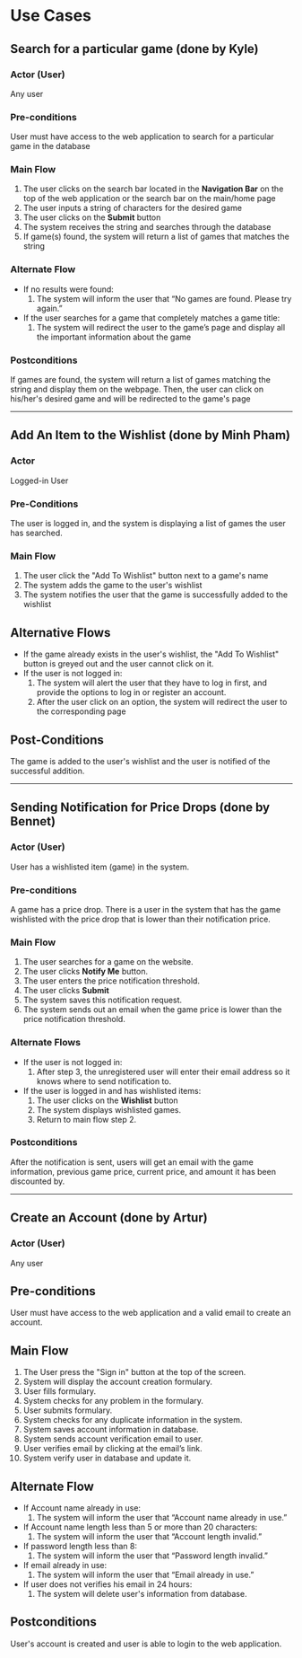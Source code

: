 # Use Cases

## Search for a particular game (done by Kyle)

### Actor (User)

Any user

### Pre-conditions

User must have access to the web application to search for a particular game in the database

### Main Flow

1. The user clicks on the search bar located in the **Navigation Bar** on the top of the web application or the search bar on the main/home page
2. The user inputs a string of characters for the desired game
3. The user clicks on the **Submit** button
4. The system receives the string and searches through the database
5. If game(s) found, the system will return a list of games that matches the string

### Alternate Flow

- If no results were found:
    1. The system will inform the user that “No games are found. Please try again.”
- If the user searches for a game that completely matches a game title:
    1. The system will redirect the user to the game’s page and display all the important information about the game

### Postconditions

If games are found, the system will return a list of games matching the string and display them on the webpage. Then, the user can click on his/her's desired game and will be redirected to the game's page


---


## Add An Item to the Wishlist (done by Minh Pham)

### Actor

Logged-in User

### Pre-Conditions

The user is logged in, and the system is displaying a list of games the user has searched.

### Main Flow

1. The user click the "Add To Wishlist" button next to a game's name
2. The system adds the game to the user's wishlist
3. The system notifies the user that the game is successfully added to the wishlist

## Alternative Flows

- If the game already exists in the user's wishlist, the "Add To Wishlist" button is greyed out and the user cannot click on it.
- If the user is not logged in:
    1. The system will alert the user that they have to log in first, and provide the options to log in or register an account.
    2. After the user click on an option, the system will redirect the user to the corresponding page

## Post-Conditions

The game is added to the user's wishlist and the user is notified of the successful addition.


---


## Sending Notification for Price Drops (done by Bennet)

### Actor (User)
User has a wishlisted item (game) in the system.

### Pre-conditions
A game has a price drop. There is a user in the system that has the game wishlisted with the price drop that is lower than their notification price.

### Main Flow
1. The user searches for a game on the website.
2. The user clicks **Notify Me** button.
3. The user enters the price notification threshold.
4. The user clicks **Submit**
5. The system saves this notification request.
6. The system sends out an email when the game price is lower than the price notification threshold.

### Alternate Flows
- If the user is not logged in:
  1. After step 3, the unregistered user will enter their email address so it knows where to send notification to.
- If the user is logged in and has wishlisted items:
  1. The user clicks on the **Wishlist** button
  2. The system displays wishlisted games.
  3. Return to main flow step 2. 

### Postconditions
After the notification is sent, users will get an email with the game information, previous game price, current price, and amount it has been discounted by.


---


## Create an Account (done by Artur)

### Actor (User)

Any user

## Pre-conditions

User must have access to the web application and a valid email to create an account.

## Main Flow

1. The User press the "Sign in" button at the top of the screen.
2. System will display the account creation formulary.
3. User fills formulary.
4. System checks for any problem in the formulary.
5. User submits formulary.
6. System checks for any duplicate information in the system.
6. System saves account information in database.
7. System sends account verification email to user.
8. User verifies email by clicking at the email’s link.
9. System verify user in database and update it.

## Alternate Flow

- If Account name already in use:
    1. The system will inform the user that “Account name already in use.”
- If Account name length less than 5 or more than 20 characters:
    1. The system will inform the user that “Account length invalid.”
- If password length less than 8:
    1. The system will inform the user that “Password length invalid.”
- If email already in use:
    1. The system will inform the user that “Email already in use.”
- If user does not verifies his email in 24 hours:
    1. The system will delete user's information from database.

## Postconditions

User's account is created and user is able to login to the web application.
